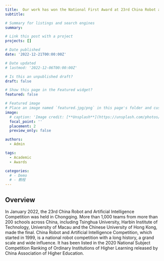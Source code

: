```yaml
---
title:  Our work has won the National First Award at 23rd China Robot and Artificial Intelligence Competition (CRAIC). Cheers!🎊
subtitle: 

# Summary for listings and search engines
summary: 

# Link this post with a project
projects: []

# Date published
date: '2022-12-21T00:00:00Z'

# Date updated
# lastmod: '2022-12-06T00:00:00Z'

# Is this an unpublished draft?
draft: false

# Show this page in the Featured widget?
featured: false

# Featured image
# Place an image named `featured.jpg/png` in this page's folder and customize its options here.
image:
  # caption: 'Image credit: [**Unsplash**](https://unsplash.com/photos/CpkOjOcXdUY)'
  focal_point: ''
  placement: 2
  preview_only: false

authors:
  - Admin

tags:
  - Academic
  - Awards

categories:
  # - Demo
  # - 教程
---
```



## Overview

In January 2022, the 23rd China Robot and Artificial Intelligence Competition was held in Chongqing. More than 1,000 teams from more than 200 schools across China, including Tsinghua University, Harbin Institute of Technology, University of Macau and the Chinese University of Hong Kong, made the final. China Robot and Artificial Intelligence Competition, which started in 1999, is a national robot competition with a long history, a grand scale and wide influence. It has been listed in the 2020 National Subject Competition Ranking of Ordinary Institutions of Higher Learning released by China Association of Higher Education.
